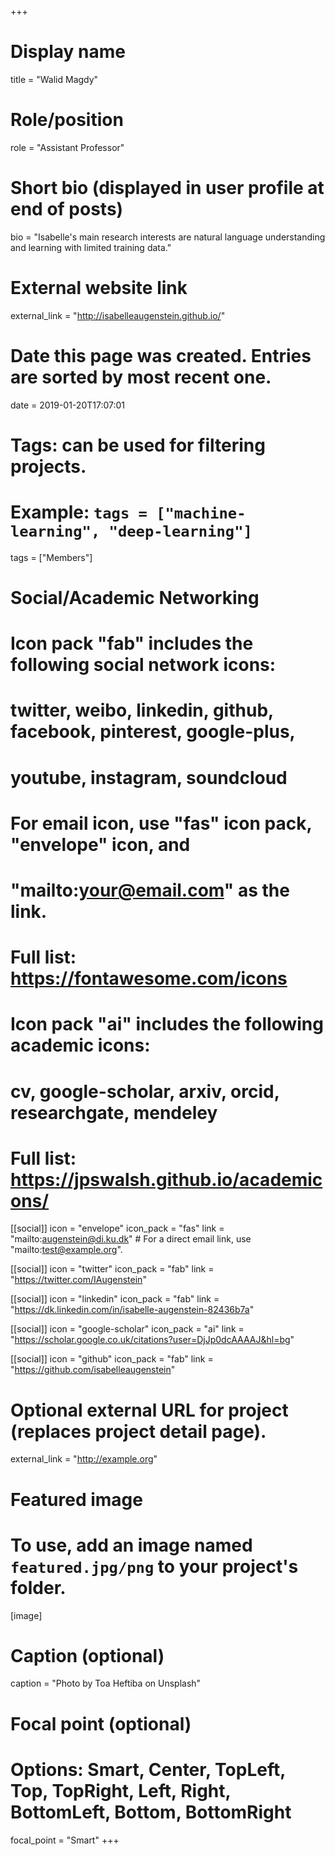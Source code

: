 +++
# Display name
title = "Walid Magdy"

# Role/position
role = "Assistant Professor"

# Short bio (displayed in user profile at end of posts)
bio = "Isabelle's main research interests are natural language understanding and learning with limited training data."

# External website link
external_link = "http://isabelleaugenstein.github.io/"

# Date this page was created. Entries are sorted by most recent one.
date = 2019-01-20T17:07:01

# Tags: can be used for filtering projects.
# Example: `tags = ["machine-learning", "deep-learning"]`
tags = ["Members"]

# Social/Academic Networking
#
# Icon pack "fab" includes the following social network icons:
#
#   twitter, weibo, linkedin, github, facebook, pinterest, google-plus,
#   youtube, instagram, soundcloud
#
#   For email icon, use "fas" icon pack, "envelope" icon, and
#   "mailto:your@email.com" as the link.
#
#   Full list: https://fontawesome.com/icons
#
# Icon pack "ai" includes the following academic icons:
#
#   cv, google-scholar, arxiv, orcid, researchgate, mendeley
#
#   Full list: https://jpswalsh.github.io/academicons/

[[social]]
icon = "envelope"
icon_pack = "fas"
link = "mailto:augenstein@di.ku.dk"  # For a direct email link, use "mailto:test@example.org".

[[social]]
icon = "twitter"
icon_pack = "fab"
link = "https://twitter.com/IAugenstein"

[[social]]
icon = "linkedin"
icon_pack = "fab"
link = "https://dk.linkedin.com/in/isabelle-augenstein-82436b7a"

[[social]]
icon = "google-scholar"
icon_pack = "ai"
link = "https://scholar.google.co.uk/citations?user=DjJp0dcAAAAJ&hl=bg"

[[social]]
icon = "github"
icon_pack = "fab"
link = "https://github.com/isabelleaugenstein"


# Optional external URL for project (replaces project detail page).
external_link = "http://example.org"

# Featured image
# To use, add an image named `featured.jpg/png` to your project's folder. 
[image]
  # Caption (optional)
  caption = "Photo by Toa Heftiba on Unsplash"

  # Focal point (optional)
  # Options: Smart, Center, TopLeft, Top, TopRight, Left, Right, BottomLeft, Bottom, BottomRight
  focal_point = "Smart"
+++
